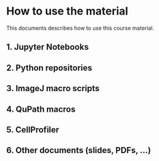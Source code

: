 # How to use the material

This documents describes how to use this course material.

## 1. Jupyter Notebooks

## 2. Python repositories

## 3. ImageJ macro scripts

## 4. QuPath macros

## 5. CellProfiler 

## 6. Other documents (slides, PDFs, ...)